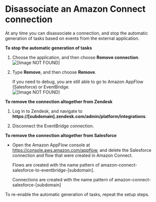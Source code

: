 # Disassociate an Amazon Connect connection<a name="disassociate-connection"></a>

At any time you can disassociate a connection, and stop the automatic generation of tasks based on events from the external application\. 

**To stop the automatic generation of tasks**

1. Choose the application, and then choose **Remove connection**\.   
![\[Image NOT FOUND\]](http://docs.aws.amazon.com/connect/latest/adminguide/images/tasks-disconnect-connection.png)

1. Type **Remove**, and then choose **Remove**\. 

   If you need to debug, you are still able to go to Amazon AppFlow \(Salesforce\) or EventBridge\.  
![\[Image NOT FOUND\]](http://docs.aws.amazon.com/connect/latest/adminguide/images/tasks-disconnect-2.png)

**To remove the connection altogether from Zendesk**

1. Log in to Zendesk, and navigate to **https://\[subdomain\]\.zendesk\.com/admin/platform/integrations**\. 

1. Disconnect the EventBridge connection\.

**To remove the connection altogether from Salesforce**
+ Open the Amazon AppFlow console at [https://console\.aws\.amazon\.com/appflow](https://console.aws.amazon.com/appflow), and delete the Salesforce connection and flow that were created in Amazon Connect\. 

  Flows are created with the name pattern of amazon\-connect\-salesforce\-to\-eventbridge\-\[subdomain\]\.

  Connections are created with the name pattern of amazon\-connect\-salesforce\-\[subdomain\]

To re\-enable the automatic generation of tasks, repeat the setup steps\. 